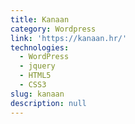 ```yaml
---
title: Kanaan
category: Wordpress
link: 'https://kanaan.hr/'
technologies:
  - WordPress
  - jquery
  - HTML5
  - CSS3
slug: kanaan
description: null
---
```

